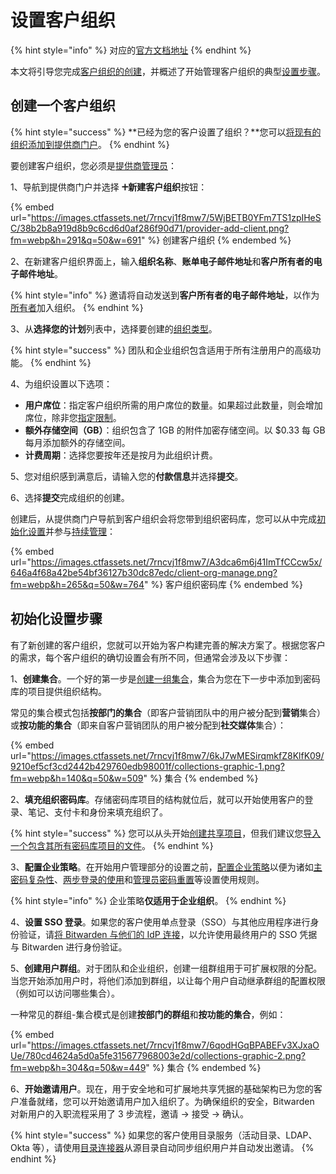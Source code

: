 # 设置客户组织

{% hint style="info" %}
对应的[官方文档地址](https://bitwarden.com/help/article/client-org-setup/)
{% endhint %}

本文将引导您完成[客户组织的创建](start-a-client-organization.md#create-a-client-organization)，并概述了开始管理客户组织的典型[设置步骤](start-a-client-organization.md#initial-setup-procedure)。

## 创建一个客户组织 <a href="#create-a-client-organization" id="create-a-client-organization"></a>

{% hint style="success" %}
**已经为您的客户设置了组织？**您可以[将现有的组织添加到提供商门户](providers-faqs.md#q-im-already-providing-bitwarden-as-a-service-for-my-clients-what-do-i-need-to-do-to-move-to-the-provider-portal)。
{% endhint %}

要创建客户组织，您必须是[提供商管理员](provider-users.md#provider-user-types)：

1、导航到提供商门户并选择 **🞤新建客户组织**按钮：

{% embed url="https://images.ctfassets.net/7rncvj1f8mw7/5WjBETB0YFm7TS1zpIHeSC/38b2b8a919d8b9c6cd6d0af286f90d71/provider-add-client.png?fm=webp&h=291&q=50&w=691" %}
创建客户组织
{% endembed %}

2、在新建客户组织界面上，输入**组织名称**、**账单电子邮件地址**和**客户所有者的电子邮件地址**。

{% hint style="info" %}
邀请将自动发送到**客户所有者的电子邮件地址**，以作为[所有者](../organizations/user-types-and-access-control.md)加入组织。
{% endhint %}

3、从**选择您的计划**列表中，选择要创建的[组织类型](../plans-and-pricing/about-bitwarden-plans.md#compare-the-plans)。

{% hint style="success" %}
团队和企业组织包含适用于所有注册用户的高级功能。
{% endhint %}

4、为组织设置以下选项：

* **用户席位**：指定客户组织所需的用户席位的数量。如果超过此数量，则会增加席位，除非您[指定限制](../organizations/user-management.md#set-a-seat-limit)。
* **额外存储空间（GB）**：组织包含了 1GB 的附件加密存储空间。以 $0.33 每 GB 每月添加额外的存储空间。
* **计费周期**：选择您要按年还是按月为此组织计费。

5、您对组织感到满意后，请输入您的**付款信息**并选择**提交**。

6、选择**提交**完成组织的创建。

创建后，从提供商门户导航到客户组织会将您带到组织密码库，您可以从中完成[初始化设置](start-a-client-organization.md#initial-setup-procedure)并参与[持续管理](ongoing-administration.md)：

{% embed url="https://images.ctfassets.net/7rncvj1f8mw7/A3dca6m6j41ImTfCCcw5x/646a4f68a42be54bf36127b30dc87edc/client-org-manage.png?fm=webp&h=265&q=50&w=764" %}
客户组织密码库
{% endembed %}

## 初始化设置步骤 <a href="#initial-setup-procedure" id="initial-setup-procedure"></a>

有了新创建的客户组织，您就可以开始为客户构建完善的解决方案了。根据您客户的需求，每个客户组织的确切设置会有所不同，但通常会涉及以下步骤：

1、**创建集合**。一个好的第一步是[创建一组集合](../organizations/collections.md#create-a-collection)，集合为您在下一步中添加到密码库的项目提供组织结构。

常见的集合模式包括**按部门的集合**（即客户营销团队中的用户被分配到**营销**集合）或**按功能的集合**（即来自客户营销团队的用户被分配到**社交媒体**集合）：

{% embed url="https://images.ctfassets.net/7rncvj1f8mw7/6kJ7wMESirqmkfZ8KlfK09/9210ef5cf3cd2442b429760edb98001f/collections-graphic-1.png?fm=webp&h=140&q=50&w=509" %}
集合
{% endembed %}

2、**填充组织密码库**。存储密码库项目的结构就位后，就可以开始使用客户的登录、笔记、支付卡和身份来填充组织了。

{% hint style="success" %}
您可以从头开始[创建共享项目](../organizations/sharing.md#create-an-organization-item)，但我们建议您[导入一个包含其所有密码库项目的文件](../import-export/import-data-to-an-organization.md)。
{% endhint %}

3、**配置企业策略**。在开始用户管理部分的设置之前，[配置企业策略](../organizations/enterprise-policies.md)以便为诸如[主密码复杂性](../organizations/enterprise-policies.md#master-password)、[两步登录的使用](../organizations/enterprise-policies.md#two-step-login)和[管理员密码重置](../organizations/enterprise-policies.md#master-password-reset)等设置使用规则。

{% hint style="info" %}
企业策略**仅适用于企业组织**。
{% endhint %}

4、**设置 SSO 登录**。如果您的客户使用单点登录（SSO）与其他应用程序进行身份验证，请[将 Bitwarden 与他们的 IdP 连接](../login-with-sso/about-login-with-sso.md)，以允许使用最终用户的 SSO 凭据与 Bitwarden 进行身份验证。

5、**创建用户群组**。对于团队和企业组织，创建一组群组用于可扩展权限的分配。当您开始添加用户时，将他们添加到群组，以让每个用户自动继承群组的配置权限（例如可以访问哪些集合）。

一种常见的群组-集合模式是创建**按部门的群组**和**按功能的集合**，例如：

{% embed url="https://images.ctfassets.net/7rncvj1f8mw7/6qodHGqBPABEFv3XJxaOUe/780cd4624a5d0a5fe315677968003e2d/collections-graphic-2.png?fm=webp&h=304&q=50&w=449" %}
集合
{% endembed %}

6、**开始邀请用户**。现在，用于安全地和可扩展地共享凭据的基础架构已为您的客户准备就绪，您可以开始邀请用户加入组织了。为确保组织的安全，Bitwarden 对新用户的入职流程采用了 3 步流程，邀请 → 接受 → 确认。

{% hint style="success" %}
如果您的客户使用目录服务（活动目录、LDAP、Okta 等），请使用[目录连接器](../directory-connector/about-directory-connector.md)从源目录自动同步组织用户并自动发出邀请。
{% endhint %}
